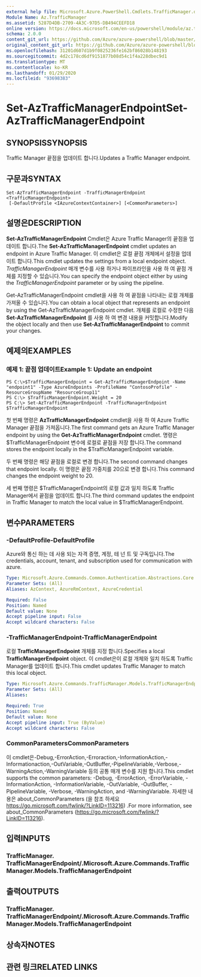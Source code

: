 ```yaml
---
external help file: Microsoft.Azure.PowerShell.Cmdlets.TrafficManager.dll-Help.xml
Module Name: Az.TrafficManager
ms.assetid: 5287D4DB-2709-4A3C-97D5-DB494CEEFD18
online version: https://docs.microsoft.com/en-us/powershell/module/az.trafficmanager/set-aztrafficmanagerendpoint
schema: 2.0.0
content_git_url: https://github.com/Azure/azure-powershell/blob/master/src/TrafficManager/TrafficManager/help/Set-AzTrafficManagerEndpoint.md
original_content_git_url: https://github.com/Azure/azure-powershell/blob/master/src/TrafficManager/TrafficManager/help/Set-AzTrafficManagerEndpoint.md
ms.openlocfilehash: 31201d607d1b9f0825236fe162bf86028b148193
ms.sourcegitcommit: 4d2c178cd6df9151877b08d54c1f4a228dbec9d1
ms.translationtype: MT
ms.contentlocale: ko-KR
ms.lasthandoff: 01/29/2020
ms.locfileid: "93698383"
---
```

# <span data-ttu-id="46392-101">Set-AzTrafficManagerEndpoint</span><span class="sxs-lookup"><span data-stu-id="46392-101">Set-AzTrafficManagerEndpoint</span></span>

## <span data-ttu-id="46392-102">SYNOPSIS</span><span class="sxs-lookup"><span data-stu-id="46392-102">SYNOPSIS</span></span>
<span data-ttu-id="46392-103">Traffic Manager 끝점을 업데이트 합니다.</span><span class="sxs-lookup"><span data-stu-id="46392-103">Updates a Traffic Manager endpoint.</span></span>

## <span data-ttu-id="46392-104">구문과</span><span class="sxs-lookup"><span data-stu-id="46392-104">SYNTAX</span></span>

```
Set-AzTrafficManagerEndpoint -TrafficManagerEndpoint <TrafficManagerEndpoint>
 [-DefaultProfile <IAzureContextContainer>] [<CommonParameters>]
```

## <span data-ttu-id="46392-105">설명은</span><span class="sxs-lookup"><span data-stu-id="46392-105">DESCRIPTION</span></span>
<span data-ttu-id="46392-106">**Set-AzTrafficManagerEndpoint** Cmdlet은 Azure Traffic Manager의 끝점을 업데이트 합니다.</span><span class="sxs-lookup"><span data-stu-id="46392-106">The **Set-AzTrafficManagerEndpoint** cmdlet updates an endpoint in Azure Traffic Manager.</span></span>
<span data-ttu-id="46392-107">이 cmdlet은 로컬 끝점 개체에서 설정을 업데이트 합니다.</span><span class="sxs-lookup"><span data-stu-id="46392-107">This cmdlet updates the settings from a local endpoint object.</span></span>
<span data-ttu-id="46392-108">*TrafficManagerEndpoint* 매개 변수를 사용 하거나 파이프라인을 사용 하 여 끝점 개체를 지정할 수 있습니다.</span><span class="sxs-lookup"><span data-stu-id="46392-108">You can specify the endpoint object either by using the *TrafficManagerEndpoint* parameter or by using the pipeline.</span></span>

<span data-ttu-id="46392-109">Get-AzTrafficManagerEndpoint cmdlet을 사용 하 여 끝점을 나타내는 로컬 개체를 가져올 수 있습니다.</span><span class="sxs-lookup"><span data-stu-id="46392-109">You can obtain a local object that represents an endpoint by using the Get-AzTrafficManagerEndpoint cmdlet.</span></span>
<span data-ttu-id="46392-110">개체를 로컬로 수정한 다음 **Set-AzTrafficManagerEndpoint** 를 사용 하 여 변경 내용을 커밋합니다.</span><span class="sxs-lookup"><span data-stu-id="46392-110">Modify the object locally and then use **Set-AzTrafficManagerEndpoint** to commit your changes.</span></span>

## <span data-ttu-id="46392-111">예제의</span><span class="sxs-lookup"><span data-stu-id="46392-111">EXAMPLES</span></span>

### <span data-ttu-id="46392-112">예제 1: 끝점 업데이트</span><span class="sxs-lookup"><span data-stu-id="46392-112">Example 1: Update an endpoint</span></span>
```
PS C:\>$TrafficManagerEndpoint = Get-AzTrafficManagerEndpoint -Name "endpoint1" -Type AzureEndpoints -ProfileName "ContosoProfile" -ResourceGroupName "ResourceGroup11"
PS C:\> $TrafficManagerEndpoint.Weight = 20
PS C:\> Set-AzTrafficManagerEndpoint -TrafficManagerEndpoint $TrafficManagerEndpoint
```

<span data-ttu-id="46392-113">첫 번째 명령은 **AzTrafficManagerEndpoint** cmdlet을 사용 하 여 Azure Traffic Manager 끝점을 가져옵니다.</span><span class="sxs-lookup"><span data-stu-id="46392-113">The first command gets an Azure Traffic Manager endpoint by using the **Get-AzTrafficManagerEndpoint** cmdlet.</span></span>
<span data-ttu-id="46392-114">명령은 $TrafficManagerEndpoint 변수에 로컬로 끝점을 저장 합니다.</span><span class="sxs-lookup"><span data-stu-id="46392-114">The command stores the endpoint locally in the $TrafficManagerEndpoint variable.</span></span>

<span data-ttu-id="46392-115">두 번째 명령은 해당 끝점을 로컬로 변경 합니다.</span><span class="sxs-lookup"><span data-stu-id="46392-115">The second command changes that endpoint locally.</span></span>
<span data-ttu-id="46392-116">이 명령은 끝점 가중치를 20으로 변경 합니다.</span><span class="sxs-lookup"><span data-stu-id="46392-116">This command changes the endpoint weight to 20.</span></span>

<span data-ttu-id="46392-117">세 번째 명령은 $TrafficManagerEndpoint의 로컬 값과 일치 하도록 Traffic Manager에서 끝점을 업데이트 합니다.</span><span class="sxs-lookup"><span data-stu-id="46392-117">The third command updates the endpoint in Traffic Manager to match the local value in $TrafficManagerEndpoint.</span></span>

## <span data-ttu-id="46392-118">변수</span><span class="sxs-lookup"><span data-stu-id="46392-118">PARAMETERS</span></span>

### <span data-ttu-id="46392-119">-DefaultProfile</span><span class="sxs-lookup"><span data-stu-id="46392-119">-DefaultProfile</span></span>
<span data-ttu-id="46392-120">Azure와 통신 하는 데 사용 되는 자격 증명, 계정, 테 넌 트 및 구독입니다.</span><span class="sxs-lookup"><span data-stu-id="46392-120">The credentials, account, tenant, and subscription used for communication with azure.</span></span>

```yaml
Type: Microsoft.Azure.Commands.Common.Authentication.Abstractions.Core.IAzureContextContainer
Parameter Sets: (All)
Aliases: AzContext, AzureRmContext, AzureCredential

Required: False
Position: Named
Default value: None
Accept pipeline input: False
Accept wildcard characters: False
```

### <span data-ttu-id="46392-121">-TrafficManagerEndpoint</span><span class="sxs-lookup"><span data-stu-id="46392-121">-TrafficManagerEndpoint</span></span>
<span data-ttu-id="46392-122">로컬 **TrafficManagerEndpoint** 개체를 지정 합니다.</span><span class="sxs-lookup"><span data-stu-id="46392-122">Specifies a local **TrafficManagerEndpoint** object.</span></span>
<span data-ttu-id="46392-123">이 cmdlet은이 로컬 개체와 일치 하도록 Traffic Manager를 업데이트 합니다.</span><span class="sxs-lookup"><span data-stu-id="46392-123">This cmdlet updates Traffic Manager to match this local object.</span></span>

```yaml
Type: Microsoft.Azure.Commands.TrafficManager.Models.TrafficManagerEndpoint
Parameter Sets: (All)
Aliases:

Required: True
Position: Named
Default value: None
Accept pipeline input: True (ByValue)
Accept wildcard characters: False
```

### <span data-ttu-id="46392-124">CommonParameters</span><span class="sxs-lookup"><span data-stu-id="46392-124">CommonParameters</span></span>
<span data-ttu-id="46392-125">이 cmdlet은-Debug,-ErrorAction,-Erroraction,-InformationAction,-Informationaction,-OutVariable,-OutBuffer,-PipelineVariable,-Verbose,-WarningAction,-WarningVariable 등의 공통 매개 변수를 지원 합니다.</span><span class="sxs-lookup"><span data-stu-id="46392-125">This cmdlet supports the common parameters: -Debug, -ErrorAction, -ErrorVariable, -InformationAction, -InformationVariable, -OutVariable, -OutBuffer, -PipelineVariable, -Verbose, -WarningAction, and -WarningVariable.</span></span> <span data-ttu-id="46392-126">자세한 내용은 about_CommonParameters (을 참조 하세요 https://go.microsoft.com/fwlink/?LinkID=113216) .</span><span class="sxs-lookup"><span data-stu-id="46392-126">For more information, see about_CommonParameters (https://go.microsoft.com/fwlink/?LinkID=113216).</span></span>

## <span data-ttu-id="46392-127">입력</span><span class="sxs-lookup"><span data-stu-id="46392-127">INPUTS</span></span>

### <span data-ttu-id="46392-128">TrafficManager. TrafficManagerEndpoint/.</span><span class="sxs-lookup"><span data-stu-id="46392-128">Microsoft.Azure.Commands.TrafficManager.Models.TrafficManagerEndpoint</span></span>

## <span data-ttu-id="46392-129">출력</span><span class="sxs-lookup"><span data-stu-id="46392-129">OUTPUTS</span></span>

### <span data-ttu-id="46392-130">TrafficManager. TrafficManagerEndpoint/.</span><span class="sxs-lookup"><span data-stu-id="46392-130">Microsoft.Azure.Commands.TrafficManager.Models.TrafficManagerEndpoint</span></span>

## <span data-ttu-id="46392-131">상속자</span><span class="sxs-lookup"><span data-stu-id="46392-131">NOTES</span></span>

## <span data-ttu-id="46392-132">관련 링크</span><span class="sxs-lookup"><span data-stu-id="46392-132">RELATED LINKS</span></span>
